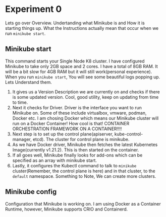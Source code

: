 # Experiment 0

Lets go over Overview. Undertanding what Minikube is and How it is starting things up. What the Instructions actually mean that occur when we run `minikube start`.

## Minikube start
This command starts your Single Node K8 cluster. I have configured Minikube to take only 2GB space and 2 cores. I have a total of 8GB RAM. It will be a bit slow for 4GB RAM but it will still work(personal experience). When you run `minikube start`, You will see some beautiful logs popping up. Lets Understand them.

1. It gives us a Version Description we are currently on and checks if there is some updated version. Cool, good utility, keep on updating from time to time.
2. Next it checks for Driver. Driver is the interface you want to run Minikube on. Some of these include virtualbox, vmware, podman, Docker etc. I am chosing Docker which means our Minikube cluster will run on a Docker Container! How cool is that! CONTAINER ORCHESTRATION FRAMEWORK ON A CONTAINER!!!!
3. Next step is to set up the control plane(apiserver, kube-control-manager, etcd). The cluster for control plane is minikube.
4. As we have Docker driver, Minikube then fetches the latest Kubernetes Image(currently v1.21.2). This is then started on the container.
5. If all goes well, Minikube finally looks for add-ons which can be specified as an array with minikube start.
6. Lastly, it configures the Kubectl command to talk to `minikube` cluster(Remember, the control plane is here) and in that cluster, to the `default` namespace. Something to Note, We can create more clusters.

## Minikube config
Configuration that Minikube is working on. I am using Docker as a Container Runtime, however, Minikube supports CRIO and Containerd.  
